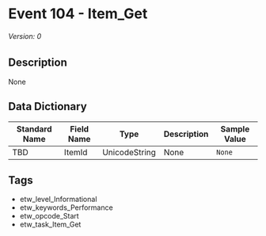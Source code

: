 # Event 104 - Item_Get
###### Version: 0

## Description
None

## Data Dictionary
|Standard Name|Field Name|Type|Description|Sample Value|
|---|---|---|---|---|
|TBD|ItemId|UnicodeString|None|`None`|

## Tags
* etw_level_Informational
* etw_keywords_Performance
* etw_opcode_Start
* etw_task_Item_Get